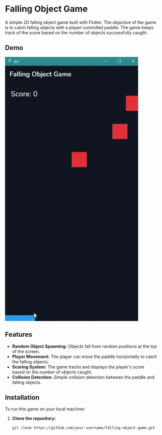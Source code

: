 # Falling Object Game

A simple 2D falling object game built with Flutter. The objective of the game is to catch falling objects with a player-controlled paddle. The game keeps track of the score based on the number of objects successfully caught.

## Demo

![Falling Object Game Demo](src/record.gif)

## Features

- **Random Object Spawning:** Objects fall from random positions at the top of the screen.
- **Player Movement:** The player can move the paddle horizontally to catch the falling objects.
- **Scoring System:** The game tracks and displays the player's score based on the number of objects caught.
- **Collision Detection:** Simple collision detection between the paddle and falling objects.

## Installation

To run this game on your local machine:

1. **Clone the repository:**
   
   ```bash
   git clone https://github.com/your-username/falling-object-game.git
